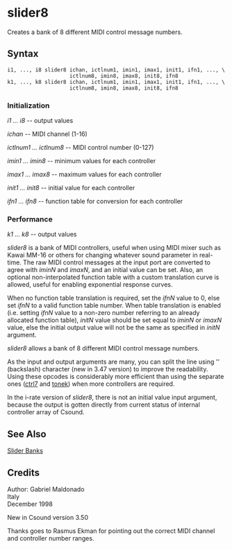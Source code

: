 <!--
id:slider8
category:Real-time MIDI:Slider Banks
-->
# slider8
Creates a bank of 8 different MIDI control message numbers.

## Syntax
``` csound-orc
i1, ..., i8 slider8 ichan, ictlnum1, imin1, imax1, init1, ifn1, ..., \
                    ictlnum8, imin8, imax8, init8, ifn8
k1, ..., k8 slider8 ichan, ictlnum1, imin1, imax1, init1, ifn1, ..., \
                    ictlnum8, imin8, imax8, init8, ifn8
```

### Initialization

_i1 ... i8_ -- output values

_ichan_ -- MIDI channel (1-16)

_ictlnum1 ... ictlnum8_ -- MIDI control number (0-127)

_imin1 ... imin8_ -- minimum values for each controller

_imax1 ... imax8_ -- maximum values for each controller

_init1 ... init8_ -- initial value for each controller

_ifn1 ... ifn8_ -- function table for conversion for each controller

### Performance

_k1 ... k8_ -- output values

_slider8_ is a bank of MIDI controllers, useful when using MIDI mixer such as Kawai MM-16 or others for changing whatever sound parameter in real-time. The raw MIDI control messages at the input port are converted to agree with _iminN_ and _imaxN_,  and an initial value can be set. Also, an optional non-interpolated function table with a custom translation curve is allowed, useful for enabling exponential response curves.

When no function table translation is required, set the _ifnN_ value to 0, else set _ifnN_ to a valid function table number.  When table translation is enabled (i.e. setting _ifnN_ value to a non-zero number referring to an already allocated function table), _initN_ value should be set equal to _iminN_ or _imaxN_ value, else the initial output value will not be the same as specified in _initN_ argument.

_slider8_ allows a bank of 8 different MIDI control message numbers.

As the input and output arguments are many, you can split the line using '\' (backslash) character (new in 3.47 version) to improve the readability. Using these opcodes is considerably more efficient than using the separate ones ([ctrl7](../../opcodes/ctrl7) and [tonek](../../opcodes/tonek)) when more controllers are required.

In the i-rate version of _slider8_, there is not an initial value input argument, because the output is gotten directly from current status of internal controller array of Csound.

## See Also

[Slider Banks](../../midi/sliderbk)

## Credits

Author: Gabriel Maldonado<br>
Italy<br>
December 1998<br>

New in Csound version 3.50

Thanks goes to Rasmus Ekman for pointing out the correct MIDI channel and controller number ranges.
